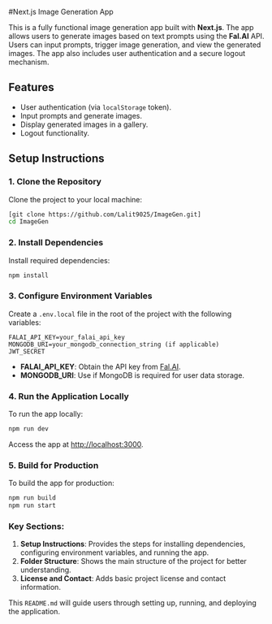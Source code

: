 #Next.js Image Generation App

This is a fully functional image generation app built with **Next.js**. The app allows users to generate images based on text prompts using the **Fal.AI** API. Users can input prompts, trigger image generation, and view the generated images. The app also includes user authentication and a secure logout mechanism.

## Features

- User authentication (via `localStorage` token).
- Input prompts and generate images.
- Display generated images in a gallery.
- Logout functionality.

## Setup Instructions

### 1. Clone the Repository

Clone the project to your local machine:

```bash
[git clone https://github.com/Lalit9025/ImageGen.git]
cd ImageGen
```

### 2. Install Dependencies

Install required dependencies:

```bash
npm install
```

### 3. Configure Environment Variables

Create a `.env.local` file in the root of the project with the following variables:

```env
FALAI_API_KEY=your_falai_api_key
MONGODB_URI=your_mongodb_connection_string (if applicable)
JWT_SECRET
```

- **FALAI_API_KEY**: Obtain the API key from [Fal.AI](https://fal.ai).
- **MONGODB_URI**: Use if MongoDB is required for user data storage.

### 4. Run the Application Locally

To run the app locally:

```bash
npm run dev
```

Access the app at [http://localhost:3000](http://localhost:3000).

### 5. Build for Production

To build the app for production:

```bash
npm run build
npm run start
```



### Key Sections:

1. **Setup Instructions**: Provides the steps for installing dependencies, configuring environment variables, and running the app.
2. **Folder Structure**: Shows the main structure of the project for better understanding.
3. **License and Contact**: Adds basic project license and contact information.

This `README.md` will guide users through setting up, running, and deploying the application.
